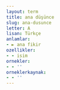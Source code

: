 ```yaml
---
layout: term
title: ana düşünce
slug: ana-dusunce
letter: A
lisan: Türkçe
anlamlar:
- ► ana fikir
ozellikler:
- - isim
ornekler:
- - ''
orneklerkaynak:
- - ''
---
```

